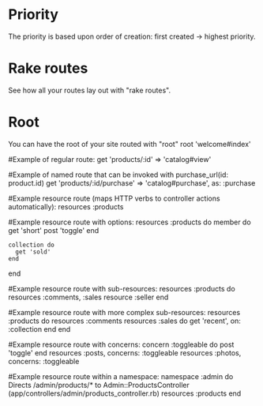 # Priority
The priority is based upon order of creation: first created -> highest priority.

# Rake routes
See how all your routes lay out with "rake routes".

# Root
You can have the root of your site routed with "root"
root 'welcome#index'

#Example of regular route:
get 'products/:id' => 'catalog#view'

#Example of named route that can be invoked with purchase_url(id: product.id)
  get 'products/:id/purchase' => 'catalog#purchase', as: :purchase

#Example resource route (maps HTTP verbs to controller actions automatically):
  resources :products

#Example resource route with options:
  resources :products do
    member do
      get 'short'
      post 'toggle'
    end

    collection do
      get 'sold'
    end
  end

#Example resource route with sub-resources:
  resources :products do
    resources :comments, :sales
    resource :seller
  end

#Example resource route with more complex sub-resources:
  resources :products do
    resources :comments
    resources :sales do
      get 'recent', on: :collection
    end
  end

#Example resource route with concerns:
  concern :toggleable do
    post 'toggle'
  end
  resources :posts, concerns: :toggleable
  resources :photos, concerns: :toggleable

#Example resource route within a namespace:
  namespace :admin do
    Directs /admin/products/* to Admin::ProductsController
    (app/controllers/admin/products_controller.rb)
    resources :products
  end
